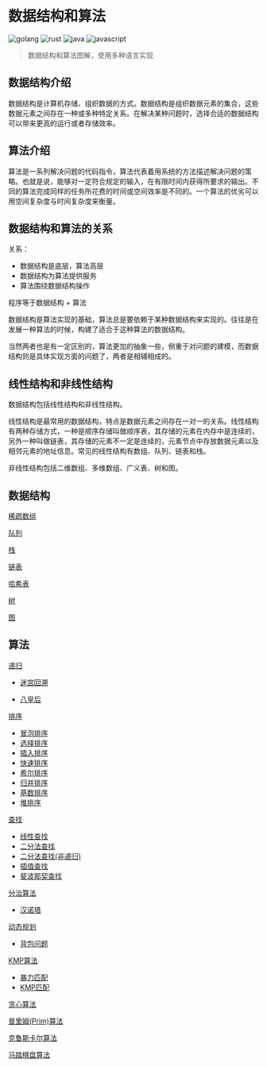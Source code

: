# 数据结构和算法

![golang](https://img.shields.io/badge/language-golang-00add8.svg)
![rust](https://img.shields.io/badge/language-rust-c99272.svg)
![java](https://img.shields.io/badge/language-java-b07219.svg)
![javascript](https://img.shields.io/badge/language-javascript-yellow.svg)

> 数据结构和算法图解，使用多种语言实现

## 数据结构介绍

数据结构是计算机存储、组织数据的方式。数据结构是组织数据元素的集合，这些数据元素之间存在一种或多种特定关系。在解决某种问题时，选择合适的数据结构可以带来更高的运行或者存储效率。

## 算法介绍

算法是一系列解决问题的代码指令，算法代表着用系统的方法描述解决问题的策略。也就是说，能够对一定符合规定的输入，在有限时间内获得所要求的输出。不同的算法完成同样的任务所花费的时间或空间效率是不同的。一个算法的优劣可以用空间复杂度与时间复杂度来衡量。

## 数据结构和算法的关系

关系：

* 数据结构是底层，算法高层
* 数据结构为算法提供服务
* 算法围绕数据结构操作

程序等于数据结构 + 算法

数据结构是算法实现的基础，算法总是要依赖于某种数据结构来实现的。往往是在发展一种算法的时候，构建了适合于这种算法的数据结构。

当然两者也是有一定区别的，算法更加的抽象一些，侧重于对问题的建模，而数据结构则是具体实现方面的问题了，两者是相辅相成的。

## 线性结构和非线性结构

数据结构包括线性结构和非线性结构。

线性结构是最常用的数据结构，特点是数据元素之间存在一对一的关系。线性结构有两种存储方式，一种是顺序存储叫做顺序表，其存储的元素在内存中是连续的，另外一种叫做链表，其存储的元素不一定是连续的，元素节点中存放数据元素以及相邻元素的地址信息。常见的线性结构有数组、队列、链表和栈。

非线性结构包括二维数组、多维数组、广义表、树和图。

## 数据结构

[稀疏数组](./datastructure_01_稀疏数组.md)

[队列](./datastructure_02_队列.md)

[栈](./datastructure_03_栈.md)

[链表](./datastructure_04_链表.md)

[哈希表](./datastructure_05_哈希表.md)

[树](./datastructure_06_树.md)

[图](./datastructure_07_图.md)

## 算法

[递归](./algorithm_01_递归.md)

* [迷宫回溯](./algorithm_01_递归.md#迷宫回溯)

* [八皇后](./algorithm_01_递归.md#八皇后)

[排序](./algorithm_02_排序.md)

* [冒泡排序](./algorithm_02_排序.md#冒泡排序)
* [选择排序](./algorithm_02_排序.md#选择排序)
* [插入排序](./algorithm_02_排序.md#插入排序)
* [快速排序](./algorithm_02_排序.md#快速排序)
* [希尔排序](./algorithm_02_排序.md#希尔排序)
* [归并排序](./algorithm_02_排序.md#归并排序)
* [基数排序](./algorithm_02_排序.md#基数排序)
* [堆排序](./datastructure_06_树.md#堆排序)

[查找](./algorithm_03_查找.md)

* [线性查找](./algorithm_03_查找.md#线性查找)
* [二分法查找](./algorithm_03_查找.md#二分法查找)
* [二分法查找(非递归)](./algorithm_03_查找.md#二分法查找非递归)
* [插值查找](./algorithm_03_查找.md#插值查找)
* [斐波那契查找](./algorithm_03_查找.md#斐波那契查找)

[分治算法](./algorithm_04_分治算法.md)

* [汉诺塔](./algorithm_04_分治算法.md#汉诺塔)

[动态规划](./algorithm_05_动态规划.md)

* [背包问题](./algorithm_05_动态规划.md#背包问题)

[KMP算法](./algorithm_06_KMP算法.md)

* [暴力匹配](./algorithm_06_KMP算法.md#暴力匹配)
* [KMP匹配](./algorithm_06_KMP算法.md#KMP匹配)

[贪心算法](./algorithm_07_贪心算法.md)

[普里姆(Prim)算法](./algorithm_08_普里姆(Prim)算法.md)

[克鲁斯卡尔算法](./algorithm_09_克鲁斯卡尔算法.md)

[马踏棋盘算法](./algorithm_10_马踏棋盘算法.md)